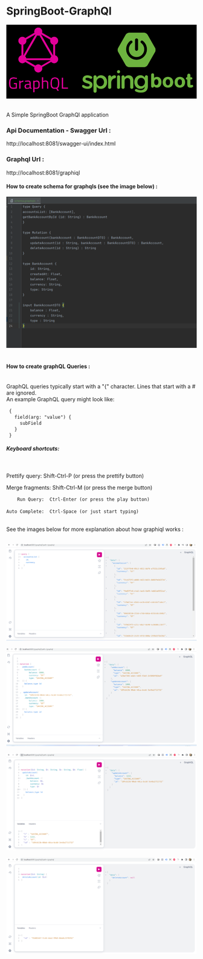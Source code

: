 # SpringBoot-GraphQl
![img_8.png](img_8.png)

<br>
A Simple SpringBoot GraphQl application

### Api Documentation - Swagger Url :
http://localhost:8081/swagger-ui/index.html <br>

### Graphql Url :
http://localhost:8081/graphiql
<br>

#### How to create schema for graphqls (see the image below) : <br>

![img_6.png](img_6.png)
<br>
<br>
#### How to create graphQL Queries :
<br>
 GraphQL queries typically start with a "{" character. Lines that start
 with a # are ignored.
<br>
 An example GraphQL query might look like:
<br>

     {
       field(arg: "value") {
         subField
       }
     }

##### Keyboard shortcuts:
 <br>

   Prettify query:  Shift-Ctrl-P (or press the prettify button)
   <br>

  Merge fragments:  Shift-Ctrl-M (or press the merge button)
  <br>

        Run Query:  Ctrl-Enter (or press the play button)

    Auto Complete:  Ctrl-Space (or just start typing)

<br> See the images below for more explanation about how graphiql works :<br><br>

![img_2.png](img_2.png)
<br> <br>
![img_3.png](img_3.png)
<br> <br>
![img_4.png](img_4.png)
<br> <br>
![img_5.png](img_5.png)